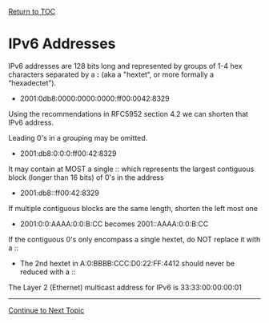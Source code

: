 <a href="https://github.com/CyberTrainingUSAF/08-Network-Programming/blob/master/00-Table-of-Contents.md" > Return to TOC </a>

# IPv6 Addresses

IPv6 addresses are 128 bits long and represented by groups of 1-4 hex characters separated by a **:** \(aka a "hextet“, or more formally a “hexadectet”\).

* 2001:0db8:0000:0000:0000:ff00:0042:8329

Using the recommendations in RFC5952 section 4.2 we can shorten that IPv6 address.

Leading 0's in a grouping may be omitted.

* 2001:db8:0:0:0:ff00:42:8329

It may contain at MOST a single :: which represents the largest contiguous block \(longer than 16 bits\) of 0's in the address

* 2001:db8::ff00:42:8329 

If multiple contiguous blocks are the same length, shorten the left most one

* 2001:0:0:AAAA:0:0:B:CC becomes 2001::AAAA:0:0:B:CC

If the contiguous 0's only encompass a single hextet, do NOT replace it with a ::

* The 2nd hextet in A:0:BBBB:CCC:D0:22:FF:4412 should never be reduced with a ::

The Layer 2 \(Ethernet\) multicast address for IPv6 is 33:33:00:00:00:01

---
<a href="https://github.com/CyberTrainingUSAF/08-Network-Programming/blob/master/05-osi-layer-3/ipv6-address-types.md" > Continue to Next Topic </a>
